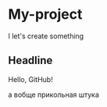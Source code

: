 # My-project
I let's create something
<!DOCTYPE>
<html>
 <head>
 <meta charset="utf-8"> 
 </head>
 <body>
   <h2>Headline</h2>
   <p>Hello, GitHub!</p> 
 а вобще прикольная штука  
 
 </body>

</html>
